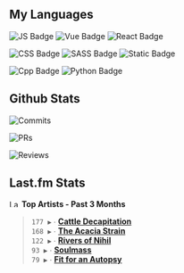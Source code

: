 ## My Languages

![JS Badge](https://img.shields.io/badge/Javascript-%2321262d?style=for-the-badge&logo=javascript&logoColor=%23F7DF1E)
![Vue Badge](https://img.shields.io/badge/Vue-%2321262d?style=for-the-badge&logo=vuedotjs&logoColor=%234FC08D)
![React Badge](https://img.shields.io/badge/React-%2321262d?style=for-the-badge&logo=react&logoColor=%2361DAFB)

![CSS Badge](https://img.shields.io/badge/CSS-%2321262d?style=for-the-badge&logo=css3&logoColor=%231572B6)
![SASS Badge](https://img.shields.io/badge/SASS-%2321262d?style=for-the-badge&logo=sass&logoColor=%23CC6699)
![Static Badge](https://img.shields.io/badge/Tailwind-%2321262d?style=for-the-badge&logo=tailwindcss&logoColor=%2306B6D4)

![Cpp Badge](https://img.shields.io/badge/C%2B%2B-%2321262d?style=for-the-badge&logo=cplusplus&logoColor=%2300599C)
![Python Badge](https://img.shields.io/badge/Python-%2321262d?style=for-the-badge&logo=python&logoColor=%233776AB)

## Github Stats

![Commits](https://img.shields.io/badge/commits%20pushed-%2321262d?style=for-the-badge&label=539&labelColor=87c4f2)

![PRs](https://img.shields.io/badge/pull%20requests%20submitted-%2321262d?style=for-the-badge&label=112&labelColor=fcabd8)

![Reviews](https://img.shields.io/badge/pull%20requests%20reviewed-%2321262d?style=for-the-badge&label=90&labelColor=ffe799)

## Last.fm Stats
<!--START_LASTFM_ARTISTS:{"period": "3month", "rows": 5}-->
<a href="https://last.fm" target="_blank"><img src="https://user-images.githubusercontent.com/17434202/215290617-e793598d-d7c9-428f-9975-156db1ba89cc.svg" alt="Last.fm Logo" width="18" height="13"/></a> **Top Artists - Past 3 Months**

> `177 ▶️` ∙ **[Cattle Decapitation](https://www.last.fm/music/Cattle+Decapitation)**<br/>
> `168 ▶️` ∙ **[The Acacia Strain](https://www.last.fm/music/The+Acacia+Strain)**<br/>
> `122 ▶️` ∙ **[Rivers of Nihil](https://www.last.fm/music/Rivers+of+Nihil)**<br/>
> `93 ▶️` ∙ **[Soulmass](https://www.last.fm/music/Soulmass)**<br/>
> `79 ▶️` ∙ **[Fit for an Autopsy](https://www.last.fm/music/Fit+for+an+Autopsy)**<br/>
<!--END_LASTFM_ARTISTS-->
